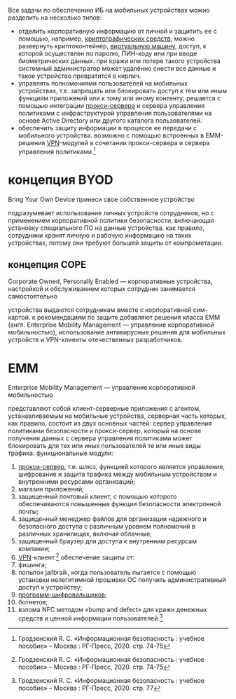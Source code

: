 Все задачи по обеспечению ИБ на мобильных устройствах можно разделить на несколько типов:
- отделить корпоративную информацию от личной и защитить ее с помощью, например, [криптографических средств](skzi.md);
	можно развернуть криптоконтейнер, [виртуальную машину](vm.md), доступ, к которой осуществлен по паролю, ПИН-коду или при вводе биометрических данных. при кражи или потере такого устройства системный администратор может удалённо снести все данные и такое устройство превратится в кирпич.
- управлять полномочиями пользователей на мобильных устройствах, т.е. запрещать или блокировать доступ к тем или иным функциям приложений или к тому или иному контенту;
	решается с помощью интеграции [прокси-сервера](proxy.md) и сервера управления политиками с инфраструктурой управления пользователями на основе Active Directory или другого каталога пользователей.
- обеспечить защиту информации в процессе ее передачи с мобильного устройства.
	возможно с помощью встроенных в EMM-решения [VPN](vpn.md)-модулей в сочетании прокси-сервера и сервера управления политиками.[^1]
# концепция BYOD
Bring Your Own Device принеси свое собственное устройство

подразумевает использование личных устройств сотрудников, но с применением корпоративной политики безопасности, включающая установку специального ПО на данные устройства. как правило, сотрудники хранят личную и рабочую информацию на таких устройствах, потому они требуют большей защиты от компрометации. 
## концепция COPE
Corporate Owned, Personally Enabled — корпоративные устройства, настройкой и обслуживанием которых сотрудник занимается самостоятельно

устройства выдаются сотрудникам вместе с корпоративной сим-картой. к рекомендациям по защите добавляют решения класса EMM (англ. Enterprise Mobility Management — управление корпоративной мобильностью), использование антивирусные решения для мобильных устройств и VPN-клиенты отечественных разработчиков.
# EMM
Enterprise Mobility Management — управление корпоративной мобильностью

представляют собой клиент-серверные приложения с агентом, устанавливаемым на мобильные устройства, серверная часть которых, как правило, состоит из двух основных частей: сервер управления политиками безопасности и прокси-сервер, который на основе получения данных с сервера управления политиками может блокировать для тех или иных пользователей те или иные виды трафика. 
функциональные модули:
1. [прокси-сервер](proxy.md), т.е. шлюз, функцией которого является управление, шифрование и защита трафика между мобильным устройством и внутренними ресурсами организаций;
2. магазин приложений;
3. защищенный почтовый клиент, с помощью которого обеспечиваются повышенные функции безопасности электронной почты;
4. защищенный менеджер файлов для организации надежного и безопасного доступа с различным уровнем полномочий в различных хранилищах, включая облачные;
5. защищенный браузер для доступа к внутренним ресурсам компании;
6. [VPN](vpn.md)-клиент.[^1]
обеспечение защиты от:
1. фишинга;
2. попыток jailbraik, когда пользователь пытается с помощью установки нелегитимной прошивки ОС получить административный доступ к устройству;
3. [программ-шифровальщиков](threats-list.md);
4. ботнетов;
5. взлома NFC методом «bump and defect» для кражи денежных средств и ценной информации пользователей.[^2]

[^1]: Гродзенский Я. С. «Информационная безопасность : учебное пособие» – Москва : РГ-Пресс, 2020. стр. 74-75
[^2]: Гродзенский Я. С. «Информационная безопасность : учебное пособие» – Москва : РГ-Пресс, 2020. стр. 77